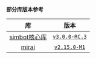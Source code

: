 **部分库版本参考**

| **库** | **版本** |
|:---------:|:------:|
| [simbot核心库](https://github.com/simple-robot/simpler-robot) | [`v3.0.0-RC.3`](https://github.com/simple-robot/simpler-robot/releases/tag/v3.0.0-RC.3) |
| [mirai](https://github.com/mamoe/mirai) | [`v2.15.0-M1`](https://github.com/mamoe/mirai/releases/tag/v2.15.0-M1) |
